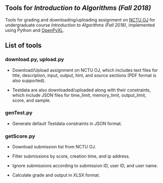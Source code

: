 ## Tools for *Introduction to Algorithms (Fall 2018)*
Tools for grading and downloading/uploading assignment on [NCTU OJ](https://oj.nctu.edu.tw/) for undergraduate course *Introduction to Algorithms (Fall 2018)*, implemented using Python and [OpenPyXL](https://pypi.org/project/openpyxl/).

## List of tools
### download.py, upload.py
- Download/Upload assignment on NCTU OJ, which includes text files for title, description, input, output, hint, and source sections (PDF format is also supported).

- Testdata are also downloaded/uploaded along with their constraints, which include JSON files for time_limit, memory_limit, output_limit, score, and sample.

### genTest.py
- Generate default Testdata constraints in JSON format.

### getScore.py
- Download submission list from NCTU OJ.

- Filter submissions by score, creation time, and ip address.

- Ignore submissions according to submission ID, user ID, and user name.

- Calculate grade and output in XLSX format.
